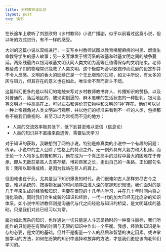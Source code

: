 ```yaml
---
title: 乡村教师读后记
layout: post
tag: 读书
---
```


在长途车上收听了刘慈欣的《乡村教师》小说广播剧，似乎以前看过这篇小说，但以听的方式进行，有不一样的感受。

大刘的这篇小说以双线进行，一支写乡村教师试图以教育唤醒麻痹的村民、燃烧生命教导学生的感人故事；另一支写爆发于银河系的碳基和硅基文明之间的战争蔓延。两条线最终以银河碳基文明认同人类文明为高等且值得保存的文明结束。老师教给孩子们的物理常识挽救了人类文明，这个极度巧合以致做作而荒诞的设定却并不令人反感。文明的香火的延续正是一个无比艰难的过程，如文中所说，有太多的灰与阻力，但其存在的意义也在如此。唯生命不至而奋斗不熄。

这篇科幻更多的是以科幻的笔触来写对乡村教师教书育人、传播知识的赞扬，以及对普通的、落后地区的、被现实倒逼的、麻木愚昧的生活状态的一种批判。银河高等文明以一种高高在上，可以左右和评价其它物种和文明的“神”存在。他们可以以一种上帝视角对人类文明进行观察，并以他们的标准来看到不一样的人类，包括那些不被我们重视的、甚至习以为常视而不见的地方：

* 人类的交流效率极其低下，低下到甚至难以至信（信息论）
* 人类的知识并不直接来自遗传，需要后天学习

对于知识的获取，我联想到了网络小说，特别是修真类的小说中一个有趣的问题：传承。小说中的主人公除了性格上的特点之外，无一例外具有大毅力和大机缘。而无论一个人物多么刻苦和努力，他在成为一个真正高手的过程中最大的困难在于传承，即从无数前辈高人去芜存精、博彩百家之长，走出自己的一条路。正如那句名言：我所以取得成绩，是因为我站在巨人的肩上。

但困难也在于此，尤其是当下知识爆发的时代，我们很难如古人那样穷尽古今之变，难以系统的、按事物发展的时间顺序由浅入深的掌握知识规律。我们面对的是几千年来生成的经验和知识，需要在很短的十几年内学习，并在几十年时间内将之消化吸收。同时我们会生成新的知识和经验，一代一代的加大已经无比庞杂的知识体系。如小说中所讲教师则是沟通代与代之间经验与知识的桥梁，是文明延续的基础，只是我们对此已经习以为常。

面对如此庞杂的知识，也许通达一切只能是人斗志昂扬时的一种奋斗目标，我们所能作的只能是在有限的时间与无限的知识中作出一个平衡。我想，经验和知识是生存的必要，是文明的基础，但并不是衡量一个人的品质和智慧的决定因素。或许掌握学习的方法，如何在纷繁的知识中选择和放弃的方法，才是我们更应该向老师们学习的。
